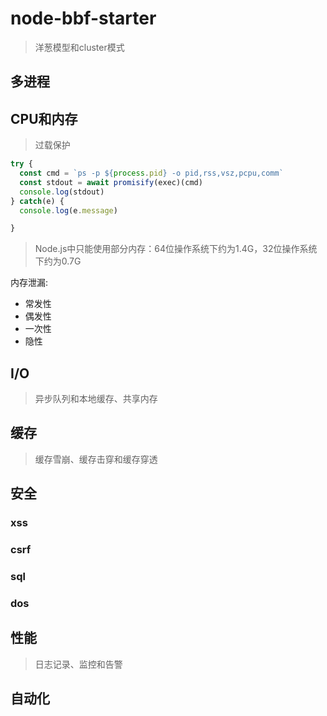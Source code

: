 # node-bbf-starter

> 洋葱模型和cluster模式

## 多进程

 
## CPU和内存

> 过载保护

```js
try {
  const cmd = `ps -p ${process.pid} -o pid,rss,vsz,pcpu,comm`
  const stdout = await promisify(exec)(cmd)
  console.log(stdout)
} catch(e) {
  console.log(e.message)

}

```

> Node.js中只能使用部分内存：64位操作系统下约为1.4G，32位操作系统下约为0.7G

内存泄漏:

- 常发性
- 偶发性
- 一次性
- 隐性


## I/O

> 异步队列和本地缓存、共享内存


## 缓存

> 缓存雪崩、缓存击穿和缓存穿透


## 安全

### xss

### csrf

### sql

### dos


## 性能

> 日志记录、监控和告警





## 自动化
